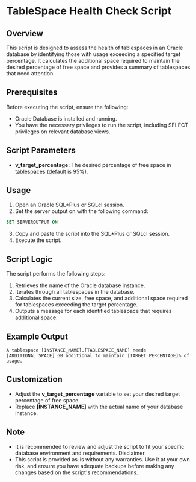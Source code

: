 # TableSpace Health Check Script

## Overview
This script is designed to assess the health of tablespaces in an Oracle database by identifying those with usage exceeding a specified target percentage. It calculates the additional space required to maintain the desired percentage of free space and provides a summary of tablespaces that need attention.

## Prerequisites
Before executing the script, ensure the following:

* Oracle Database is installed and running.
* You have the necessary privileges to run the script, including SELECT privileges on relevant database views.

## Script Parameters
* **v_target_percentage:** The desired percentage of free space in tablespaces (default is 95%).

## Usage
1. Open an Oracle SQL*Plus or SQLcl session.
2. Set the server output on with the following command:
```sql
SET SERVEROUTPUT ON
```
3. Copy and paste the script into the SQL*Plus or SQLcl session.
4. Execute the script.

## Script Logic

The script performs the following steps:

1. Retrieves the name of the Oracle database instance.
2. Iterates through all tablespaces in the database.
3. Calculates the current size, free space, and additional space required for tablespaces exceeding the target percentage.
4. Outputs a message for each identified tablespace that requires additional space.

## Example Output
```plaintext
A tablespace [INSTANCE_NAME].[TABLESPACE_NAME] needs [ADDITIONAL_SPACE] GB additional to maintain [TARGET_PERCENTAGE]% of usage.
```
## Customization
* Adjust the **v_target_percentage** variable to set your desired target percentage of free space.
* Replace **[INSTANCE_NAME]** with the actual name of your database instance.

## Note
* It is recommended to review and adjust the script to fit your specific database environment and requirements.
Disclaimer
* This script is provided as-is without any warranties. Use it at your own risk, and ensure you have adequate backups before making any changes based on the script's recommendations.
